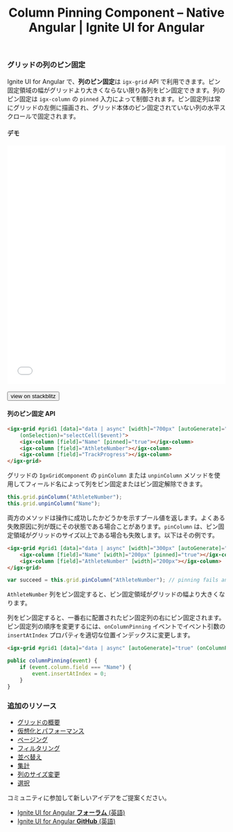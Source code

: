 ﻿---
title: Column Pinning Component – Native Angular | Ignite UI for Angular
_description: Pinning with the Ignite UI for Angular Column Pinning component allows the users to always see the pinned columns while horizontally scrolling. 
_keywords: Ignite UI for Angular, UI コントロール, Angular ウィジェット, web ウィジェット, UI ウィジェット, Angular, ネイティブ Angular コンポーネント スィート, ネイティブ Angular コントロール, ネイティブ Angular コンポーネント ライブラリ, ネイティブ Angular コンポーネント, Angular Data Grid コンポーネント, Angular Data Grid コントロール, Angular Grid コンポーネント, Angular Grid コントロール, Angular 高いパフォーマンス Grid, 列のピン固定, ピン固定, ピン
_language: ja
---

### グリッドの列のピン固定

Ignite UI for Angular で、**列のピン固定**は `igx-grid` API で利用できます。ピン固定領域の幅がグリッドより大きくならない限り各列をピン固定できます。列のピン固定は `igx-column` の `pinned` 入力によって制御されます。ピン固定列は常にグリッドの左側に描画され、グリッド本体のピン固定されていない列の水平スクロールで固定されます。

#### デモ

<div class="sample-container loading" style="height:550px">
    <iframe id="grid-sample-pinning-iframe" src='{environment:demosBaseUrl}/grid-sample-pinning' width="100%" height="100%" seamless frameBorder="0" onload="onSampleIframeContentLoaded(this);"></iframe>
</div>
<br/>
<div>
<button data-localize="stackblitz" class="stackblitz-btn" data-iframe-id="grid-sample-pinning-iframe" data-demos-base-url="{environment:demosBaseUrl}">view on stackblitz</button>
</div>

#### 列のピン固定 API

```html
<igx-grid #grid1 [data]="data | async" [width]="700px" [autoGenerate]="false" [paging]="true" [perPage]="6" (onColumnInit)="initColumns($event)"
    (onSelection)="selectCell($event)">
    <igx-column [field]="Name" [pinned]="true"></igx-column>
    <igx-column [field]="AthleteNumber"></igx-column>
    <igx-column [field]="TrackProgress"></igx-column>
</igx-grid>
```

グリッドの `IgxGridComponent` の `pinColumn` または `unpinColumn` メソッドを使用してフィールド名によって列をピン固定またはピン固定解除できます。

```typescript
this.grid.pinColumn("AthleteNumber");
this.grid.unpinColumn("Name");
```

両方のメソッドは操作に成功したかどうかを示すブール値を返します。よくある失敗原因に列が既にその状態である場合ことがあります。`pinColumn` は、ピン固定領域がグリッドのサイズ以上である場合も失敗します。以下はその例です。

```html
<igx-grid #grid1 [data]="data | async" [width]="300px" [autoGenerate]="false">
    <igx-column [field]="Name" [width]="200px" [pinned]="true"></igx-column>
    <igx-column [field]="AthleteNumber" [width]="200px"></igx-column>
</igx-grid>
```

```typescript
var succeed = this.grid.pinColumn("AthleteNumber"); // pinning fails and succeed will be false
```

`AthleteNumber` 列をピン固定すると、ピン固定領域がグリッドの幅より大きくなります。

列をピン固定すると、一番右に配置されたピン固定列の右にピン固定されます。ピン固定列の順序を変更するには、`onColumnPinning` イベントでイベント引数の `insertAtIndex` プロパティを適切な位置インデックスに変更します。

```html
<igx-grid #grid1 [data]="data | async" [autoGenerate]="true" (onColumnPinning)="columnPinning($event)"></igx-grid>
```

```typescript
public columnPinning(event) {
    if (event.column.field === "Name") {
        event.insertAtIndex = 0;
    }
}
```

<div class="divider--half"></div>

### 追加のリソース
<div class="divider--half"></div>

* [グリッドの概要](grid.html)
* [仮想化とパフォーマンス](grid_virtualization.html)
* [ページング](grid_paging.html)
* [フィルタリング](grid_filtering.html)
* [並べ替え](grid_sorting.html)
* [集計](grid_summaries.html)
* [列のサイズ変更](grid_column_resizing.html)
* [選択](grid_selection.html)

<div class="divider--half"></div>
コミュニティに参加して新しいアイデアをご提案ください。

* [Ignite UI for Angular **フォーラム** (英語)](https://www.infragistics.com/community/forums/f/ignite-ui-for-angular)
* [Ignite UI for Angular **GitHub** (英語)](https://github.com/IgniteUI/igniteui-angular)